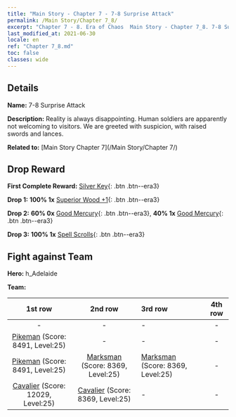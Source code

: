 ```yaml
---
title: "Main Story - Chapter 7 - 7-8 Surprise Attack"
permalink: /Main Story/Chapter 7_8/
excerpt: "Chapter 7 - 8. Era of Chaos  Main Story - Chapter 7_8. 7-8 Surprise Attack"
last_modified_at: 2021-06-30
locale: en
ref: "Chapter 7_8.md"
toc: false
classes: wide
---
```


## Details

 **Name:** 7-8 Surprise Attack

 **Description:** Reality is always disappointing. Human soldiers are apparently not welcoming to visitors. We are greeted with suspicion, with raised swords and lances.

 **Related to:** [Main Story Chapter 7](/Main Story/Chapter 7/)

## Drop Reward

 **First Complete Reward:** [Silver Key](/Items/con_693/){: .btn .btn--era3}

 **Drop 1:** **100% 1x** [Superior Wood +1](/Items/mat_20/){: .btn .btn--era3}

 **Drop 2:** **60% 0x** [Good Mercury](/Items/mat_14/){: .btn .btn--era3}, **40% 1x** [Good Mercury](/Items/mat_14/){: .btn .btn--era3}

 **Drop 3:** **100% 1x** [Spell Scrolls](/Items/con_694/){: .btn .btn--era3}


## Fight against Team
 **Hero:** h_Adelaide

 **Team:**


  | 1st row | 2nd row | 3rd row | 4th row |
  |:----:|:----:|:----|:----:|
  | - | - | - | - |
  | [Pikeman](/units/Pikeman/) (Score: 8491, Level:25)  | - | - | - |
  | [Pikeman](/units/Pikeman/) (Score: 8491, Level:25)  | [Marksman](/units/Marksman/) (Score: 8369, Level:25)  | [Marksman](/units/Marksman/) (Score: 8369, Level:25)  | - |
  | [Cavalier](/units/Cavalier/) (Score: 12029, Level:25)  | [Cavalier](/units/Cavalier/) (Score: 8369, Level:25)  | - | - |



